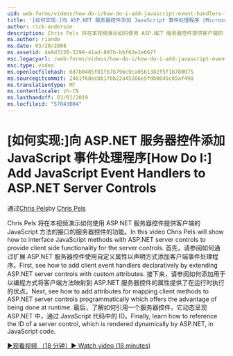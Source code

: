 ```yaml
---
uid: web-forms/videos/how-do-i/how-do-i-add-javascript-event-handlers-to-aspnet-server-controls
title: '[如何实现:]向 ASP.NET 服务器控件添加 JavaScript 事件处理程序 |Microsoft Docs'
author: rick-anderson
description: Chris Pels 将在本视频演示如何使用 ASP.NET 服务器控件提供客户端的 JavaScript 方法的接口的 server contr.功能...
ms.author: riande
ms.date: 03/20/2008
ms.assetid: 4e8d3220-3299-41ad-897b-bbf62e2e667f
msc.legacyurl: /web-forms/videos/how-do-i/how-do-i-add-javascript-event-handlers-to-aspnet-server-controls
msc.type: video
ms.openlocfilehash: 6d7b0485f81fb7b796c9ca0561382f5f1b780075
ms.sourcegitcommit: 24b1f6decbb17bb22a45166e5fdb0845c65af498
ms.translationtype: MT
ms.contentlocale: zh-CN
ms.lasthandoff: 03/01/2019
ms.locfileid: "57043004"
---
```

<a name="how-do-i-add-javascript-event-handlers-to-aspnet-server-controls"></a><span data-ttu-id="d03db-103">[如何实现:]向 ASP.NET 服务器控件添加 JavaScript 事件处理程序</span><span class="sxs-lookup"><span data-stu-id="d03db-103">[How Do I:] Add JavaScript Event Handlers to ASP.NET Server Controls</span></span>
====================
<span data-ttu-id="d03db-104">通过[Chris Pels](https://twitter.com/chrispels)</span><span class="sxs-lookup"><span data-stu-id="d03db-104">by [Chris Pels](https://twitter.com/chrispels)</span></span>

<span data-ttu-id="d03db-105">Chris Pels 将在本视频演示如何使用 ASP.NET 服务器控件提供客户端的 JavaScript 方法的接口的服务器控件的功能。</span><span class="sxs-lookup"><span data-stu-id="d03db-105">In this video Chris Pels will show how to interface JavaScript methods with ASP.NET server controls to provide client side functionality for the server controls.</span></span> <span data-ttu-id="d03db-106">首先，请参阅如何通过扩展 ASP.NET 服务器控件使用自定义属性以声明方式添加客户端事件处理程序。</span><span class="sxs-lookup"><span data-stu-id="d03db-106">First, see how to add client event handlers declaratively by extending ASP.NET server controls with custom attributes.</span></span> <span data-ttu-id="d03db-107">接下来，请参阅如何添加用于以编程方式将客户端方法映射到 ASP.NET 服务器控件的属性提供了在运行时执行的优点。</span><span class="sxs-lookup"><span data-stu-id="d03db-107">Next, see how to add attributes for mapping client methods to ASP.NET server controls programmatically which offers the advantage of being done at runtime.</span></span> <span data-ttu-id="d03db-108">最后，了解如何引用一个服务器控件，它动态呈现 ASP.NET 中，通过 JavaScript 代码中的 ID。</span><span class="sxs-lookup"><span data-stu-id="d03db-108">Finally, learn how to reference the ID of a server control, which is rendered dynamically by ASP.NET, in JavaScript code.</span></span>

[<span data-ttu-id="d03db-109">&#9654;观看视频 （18 分钟）</span><span class="sxs-lookup"><span data-stu-id="d03db-109">&#9654; Watch video (18 minutes)</span></span>](https://channel9.msdn.com/Blogs/ASP-NET-Site-Videos/how-do-i-add-javascript-event-handlers-to-aspnet-server-controls)
